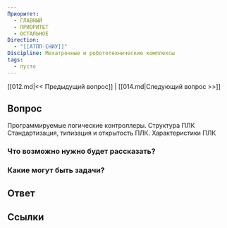 ```yaml
---
Приоритет:
  - ГЛАВНЫЙ
  - ПРИОРИТЕТ
  - ОСТАЛЬНОЕ
Direction:
  - "[[АТПП-СНИУ]]" 
Discipline: Мехатронные и робототехнические комплексы 
tags:
  - пусто
---
```

[[012.md|<< Предыдущий вопрос]] | [[014.md|Следующий вопрос >>]]
## Вопрос

Программируемые логические контроллеры. Структура ПЛК Стандартизация, типизация и открытость ПЛК. Характеристики ПЛК

### Что возможно нужно будет рассказать?

### Какие могут быть задачи?

## Ответ

## Ссылки
